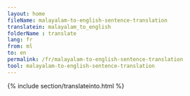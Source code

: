 ```yaml
---
layout: home
fileName: malayalam-to-english-sentence-translation
translatein: malayalam_to_english
folderName : translate
lang: fr
from: ml
to: en
permalink: /fr/malayalam-to-english-sentence-translation
tool: malayalam-to-english-sentence-translation
---
```

{% include section/translateinto.html %}